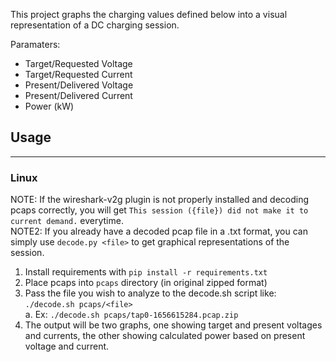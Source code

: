 This project graphs the charging values defined below into a visual representation of a DC charging session.

Paramaters:
- Target/Requested Voltage
- Target/Requested Current
- Present/Delivered Voltage
- Present/Delivered Current
- Power (kW)

## Usage
------------------------------------------------------------

### Linux

NOTE: If the wireshark-v2g plugin is not properly installed and decoding pcaps correctly, you will get `This session ({file}) did not make it to current demand.` everytime.\
NOTE2: If you already have a decoded pcap file in a .txt format, you can simply use `decode.py <file>` to get graphical representations of the session.
1. Install requirements with `pip install -r requirements.txt`
2. Place pcaps into `pcaps` directory (in original zipped format)
3. Pass the file you wish to analyze to the decode.sh script like: `./decode.sh pcaps/<file>`\
  a. Ex: `./decode.sh pcaps/tap0-1656615284.pcap.zip`
4. The output will be two graphs, one showing target and present voltages and currents, the other showing calculated power based on present voltage and current.
